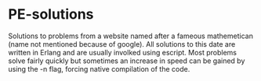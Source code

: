 PE-solutions
============

Solutions to problems from a website named after a fameous mathemetican (name not mentioned because of google).
All solutions to this date are written in Erlang and are usually involked using escript. Most problems solve fairly quickly but sometimes an increase in speed can be gained by using the -n flag, forcing native compilation of the code.